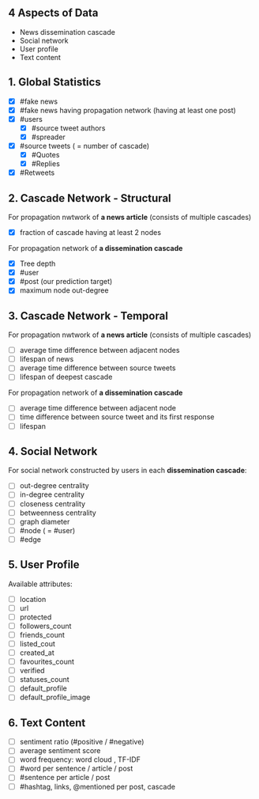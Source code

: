## 4 Aspects of Data

* News dissemination cascade
* Social network
* User profile
* Text content

## 1. Global Statistics

* [x] #fake news
* [x] #fake news having propagation network (having at least one post)
* [x] #users
    - [x] #source tweet authors
    - [x] #spreader
* [x] #source tweets ( = number of cascade)
    - [x] #Quotes
    - [x] #Replies
* [x] #Retweets

## 2. Cascade Network - Structural

For propagation nwtwork of **a news article** (consists of multiple cascades)
* [x] fraction of cascade having at least 2 nodes

For propagation network of **a dissemination cascade**
* [x] Tree depth
* [x] #user
* [x] #post (our prediction target)
* [x] maximum node out-degree

## 3. Cascade Network - Temporal

For propagation nwtwork of **a news article** (consists of multiple cascades)
* [ ] average time difference between adjacent nodes
* [ ] lifespan of news
* [ ] average time difference between source tweets
* [ ] lifespan of deepest cascade

For propagation network of **a dissemination cascade**
* [ ] average time difference between adjacent node
* [ ] time difference between source tweet and its first response
* [ ] lifespan

## 4. Social Network

For social network constructed by users in each **dissemination cascade**:

* [ ] out-degree centrality
* [ ] in-degree centrality
* [ ] closeness centrality
* [ ] betweenness centrality
* [ ] graph diameter
* [ ] #node ( = #user)
* [ ] #edge

## 5. User Profile

Available attributes:
* [ ] location
* [ ] url
* [ ] protected
* [ ] followers_count
* [ ] friends_count
* [ ] listed_cout
* [ ] created_at
* [ ] favourites_count
* [ ] verified
* [ ] statuses_count
* [ ] default_profile
* [ ] default_profile_image

## 6. Text Content
* [ ] sentiment ratio (#positive / #negative)
* [ ] average sentiment score
* [ ] word frequency: word cloud , TF-IDF
* [ ] #word per sentence / article / post
* [ ] #sentence per article / post
* [ ] #hashtag, links, @mentioned per post, cascade